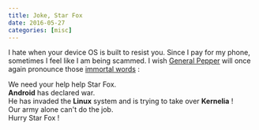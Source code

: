 ```yaml
---
title: Joke, Star Fox
date: 2016-05-27
categories: [misc]
---
```


I hate when your device OS is built to resist you. 
Since I pay for my phone, sometimes I feel like I am being scammed.
I wish [General Pepper][1] will once again pronounce those [immortal words][2] :

We need your help help Star Fox.  
**Android** has declared war.  
He has invaded the **Linux** system and is trying to take over **Kernelia** !  
Our army alone can't do the job.  
Hurry Star Fox !  

[1]: https://en.wikipedia.org/wiki/List_of_Star_Fox_characters#General_Pepper
[2]: https://usebombswisely.com/needyourhelp

